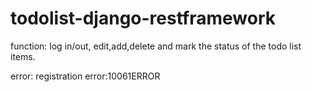 # todolist-django-restframework

function:
log in/out, edit,add,delete and mark the status of the todo list items.

error: registration error:10061ERROR
